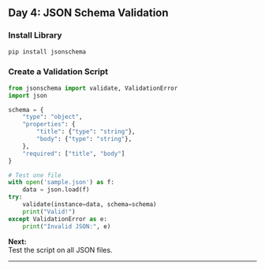 ## Day 4: JSON Schema Validation

### Install Library

```sh
pip install jsonschema
```

### Create a Validation Script

```python
from jsonschema import validate, ValidationError
import json

schema = {
    "type": "object",
    "properties": {
        "title": {"type": "string"},
        "body": {"type": "string"},
    },
    "required": ["title", "body"]
}

# Test one file
with open('sample.json') as f:
    data = json.load(f)
try:
    validate(instance=data, schema=schema)
    print("Valid!")
except ValidationError as e:
    print("Invalid JSON:", e)
```

**Next:**  
Test the script on all JSON files.

---
